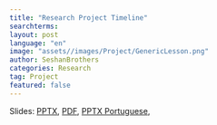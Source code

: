 ```yaml
---
title: "Research Project Timeline"
searchterms:
layout: post
language: "en"
image: "assets//images/Project/GenericLesson.png"
author: SeshanBrothers
categories: Research
tag: Project
featured: false
---
```


Slides:
 <a href="/translations/en-us/Project/ProjectTimeline.pptx">PPTX</a>,
 <a href="/translations/en-us/Project/ProjectTimeline.pdf">PDF</a>,
  <a href="/translations/pt-br/Project/CronogramadePesquisa.pptx">PPTX Portuguese</a>,
